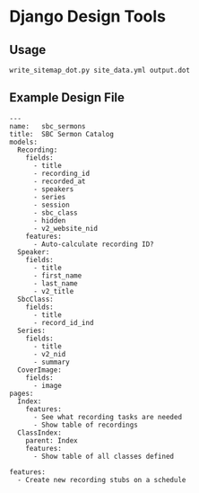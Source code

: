 Django Design Tools
===================

Usage
-----

    write_sitemap_dot.py site_data.yml output.dot


Example Design File
-------------------

    ---
    name:   sbc_sermons
    title:  SBC Sermon Catalog
    models:
      Recording:
        fields:
          - title
          - recording_id
          - recorded_at
          - speakers
          - series
          - session
          - sbc_class
          - hidden
          - v2_website_nid
        features:
          - Auto-calculate recording ID?
      Speaker:
        fields:
          - title
          - first_name
          - last_name
          - v2_title
      SbcClass:
        fields:
          - title
          - record_id_ind
      Series:
        fields:
          - title
          - v2_nid
          - summary
      CoverImage:
        fields:
          - image
    pages:
      Index:
        features:
          - See what recording tasks are needed
          - Show table of recordings
      ClassIndex:
        parent: Index
        features:
          - Show table of all classes defined

    features:
      - Create new recording stubs on a schedule

